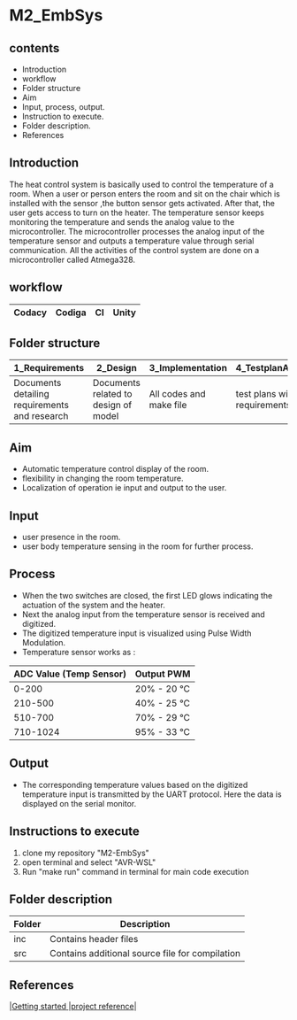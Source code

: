 # M2_EmbSys
## contents
* Introduction
* workflow
* Folder structure
* Aim
* Input, process, output.
* Instruction to execute.
* Folder description.
* References

## Introduction
The heat control system is basically used to control the temperature of a room. When a user or person enters the room and sit on the chair which is installed with the sensor ,the button sensor gets activated. After that, the user gets access to turn on the heater. The temperature sensor keeps monitoring the temperature and sends the analog value to the microcontroller. The microcontroller processes the analog input of the temperature sensor and outputs a temperature value through serial communication. All the activities of the control system are done on a microcontroller called Atmega328.

## workflow 
| Codacy | Codiga | CI | Unity |
| --- | --- | --- | --- |


## Folder structure
| 1_Requirements | 2_Design | 3_Implementation | 4_TestplanAndOutput | 5_Report | 6_ImagesAndVideos | 7_Others |
| --- | --- | --- | --- | --- | --- | --- |
| Documents detailing requirements and research | Documents related to design of model | All codes and make file | test plans with requirements | summary of all the folders | screenshots of working projects | refrences and supporting documents |

## Aim
* Automatic temperature control display of the room.
* flexibility in changing the room temperature.
* Localization of operation ie input and output to the user.
## Input
* user presence in the room.
* user body temperature sensing in the room for further process.
## Process
* When the two switches are closed, the first LED glows indicating the actuation of the system and the heater.
* Next the analog input from the temperature sensor is received and digitized.
* The digitized temperature input is visualized using Pulse Width Modulation.
* Temperature sensor works as :

ADC Value (Temp Sensor)| Output PWM
----------|----------
0-200 | 20% - 20 °C
210-500 | 40% - 25 °C
510-700 | 70% - 29 °C
710-1024 | 95% - 33 °C

## Output
* The corresponding temperature values based on the digitized temperature input is transmitted by the UART protocol. Here the data is displayed on the serial monitor.

 ## Instructions to execute
1. clone my repository "M2-EmbSys"
2. open terminal and select "AVR-WSL"
3. Run "make run" command in terminal for main code execution

## Folder description
| Folder | Description |
| --- | --- |
| inc | Contains header files |
| src | Contains additional source file for compilation |


## References
|[Getting started ](https://youtu.be/_z0ssXxOM7U)|[project reference](https://www.electronicshub.org/embedded-systems-projects-ideas/)|
